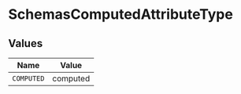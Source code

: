 # SchemasComputedAttributeType


## Values

| Name       | Value      |
| ---------- | ---------- |
| `COMPUTED` | computed   |